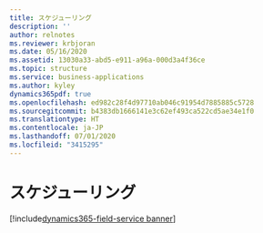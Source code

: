 ```yaml
---
title: スケジューリング
description: ''
author: relnotes
ms.reviewer: krbjoran
ms.date: 05/16/2020
ms.assetid: 13030a33-abd5-e911-a96a-000d3a4f36ce
ms.topic: structure
ms.service: business-applications
ms.author: kyley
dynamics365pdf: true
ms.openlocfilehash: ed982c28f4d97710ab046c91954d7885885c5728
ms.sourcegitcommit: b4383db1666141e3c62ef493ca522cd5ae34e1f0
ms.translationtype: HT
ms.contentlocale: ja-JP
ms.lasthandoff: 07/01/2020
ms.locfileid: "3415295"
---
```

# <a name="scheduling"></a>スケジューリング

[!include[dynamics365-field-service banner](../includes/dynamics365-field-service.md)]

<!--structure start-->

<!--structure end-->



